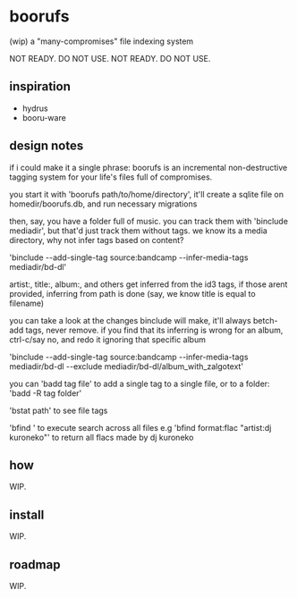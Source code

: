 # boorufs

(wip) a "many-compromises" file indexing system

NOT READY. DO NOT USE. NOT READY. DO NOT USE.

## inspiration

- hydrus
- booru-ware

## design notes

if i could make it a single phrase: boorufs is an incremental non-destructive tagging system for your life's files full of compromises.

you start it with 'boorufs path/to/home/directory', it'll create a sqlite file on homedir/boorufs.db, and run necessary migrations

then, say, you have a folder full of music. you can track them with 'binclude mediadir', but that'd just track them without tags. we know its a media directory, why not infer tags based on content?

'binclude --add-single-tag source:bandcamp --infer-media-tags mediadir/bd-dl'

artist:, title:, album:, and others get inferred from the id3 tags, if those arent provided, inferring from path is done (say, we know title is equal to filename)

you can take a look at the changes binclude will make, it'll always betch-add tags, never remove. if you find that its inferring is wrong for an album, ctrl-c/say no, and redo it ignoring that specific album

'binclude --add-single-tag source:bandcamp --infer-media-tags mediadir/bd-dl --exclude mediadir/bd-dl/album_with_zalgotext'

you can 'badd tag file' to add a single tag to a single file, or to a folder: 'badd -R tag folder'

'bstat path' to see file tags

'bfind <predicate>' to execute search across all files e.g 'bfind format:flac "artist:dj kuroneko"' to return all flacs made by dj kuroneko

## how

WIP.

## install

WIP.

## roadmap

WIP.
